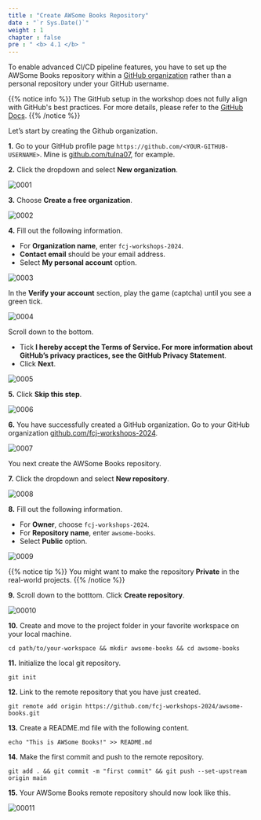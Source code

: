 ```yaml
---
title : "Create AWSome Books Repository"
date : "`r Sys.Date()`"
weight : 1
chapter : false
pre : " <b> 4.1 </b> "
---
```


To enable advanced CI/CD pipeline features, you have to set up the AWSome Books repository within a [GitHub organization](https://docs.github.com/en/organizations/collaborating-with-groups-in-organizations/about-organizations) rather than a personal repository under your GitHub username.

{{% notice info %}}
The GitHub setup in the workshop does not fully align with GitHub's best practices. For more details, please refer to the [GitHub Docs](https://docs.github.com/en). 
{{% /notice %}}

Let’s start by creating the Github organization.

**1.** Go to your GitHub profile page `https://github.com/<YOUR-GITHUB-USERNAME>`. Mine is [github.com/tulna07](https://github.com/tulna07), for example.

**2.** Click the dropdown and select **New organization**.

![0001](/images/4/1/0001.svg?featherlight=false&width=100pc)

**3.** Choose **Create a free organization**.

![0002](/images/4/1/0002.svg?featherlight=false&width=100pc)

**4.** Fill out the following information.

- For **Organization name**, enter `fcj-workshops-2024`.
- **Contact email** should be your email address.
- Select **My personal account** option.

![0003](/images/4/1/0003.svg?featherlight=false&width=100pc)

In the **Verify your account** section, play the game (captcha) until you see a green tick.

![0004](/images/4/1/0004.svg?featherlight=false&width=100pc)

Scroll down to the bottom.

- Tick **I hereby accept the Terms of Service. For more information about GitHub’s privacy practices, see the GitHub Privacy Statement**.
- Click **Next**.

![0005](/images/4/1/0005.svg?featherlight=false&width=100pc)

**5.** Click **Skip this step**.

![0006](/images/4/1/0006.svg?featherlight=false&width=100pc)

**6.** You have successfully created a GitHub organization. Go to your GitHub organization [github.com/fcj-workshops-2024](https://github.com/fcj-workshops-2024).

![0007](/images/4/1/0007.svg?featherlight=false&width=100pc)

You next create the AWSome Books repository.

**7.** Click the dropdown and select **New repository**.

![0008](/images/4/1/0008.svg?featherlight=false&width=100pc)

**8.** Fill out the following information.

- For **Owner**, choose `fcj-workshops-2024`.
- For **Repository name**, enter `awsome-books`.
- Select **Public** option.

![0009](/images/4/1/0009.svg?featherlight=false&width=100pc)

{{% notice tip %}}
You might want to make the repository **Private** in the real-world projects.
{{% /notice %}}

**9.** Scroll down to the botttom. Click **Create repository**.

![00010](/images/4/1/00010.svg?featherlight=false&width=100pc)

<!-- **9.** You have successfully created the AWSome Books repository. Go to your AWSome Books repository [github.com/fcj-workshops-2024/awsome-books](https://github.com/fcj-workshops-2024/awsome-books). It is now empty with zero settings, you might use the repository later.

![00011](/images/4/1/00011.svg?featherlight=false&width=100pc) -->


**10.** Create and move to the project folder in your favorite workspace on your local machine.

```git
cd path/to/your-workspace && mkdir awsome-books && cd awsome-books
```

**11.** Initialize the local git repository.

```git
git init
```

**12.** Link to the remote repository that you have just created.

```git
git remote add origin https://github.com/fcj-workshops-2024/awsome-books.git
```

**13.** Create a README.md file with the following content.

```git
echo "This is AWSome Books!" >> README.md
```

**14.** Make the first commit and push to the remote repository.

```git
git add . && git commit -m "first commit" && git push --set-upstream origin main
```

**15.** Your AWSome Books remote repository should now look like this.

![00011](/images/4/1/00011.svg?featherlight=false&width=100pc) 
